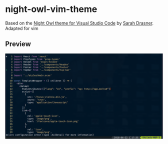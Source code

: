 # night-owl-vim-theme
Based on the [Night Owl theme for Visual Studio Code](https://github.com/sdras/night-owl-vscode-theme) by [Sarah Drasner](https://sarahdrasnerdesign.com/). Adapted for vim

## Preview
![](screenshot.png)
